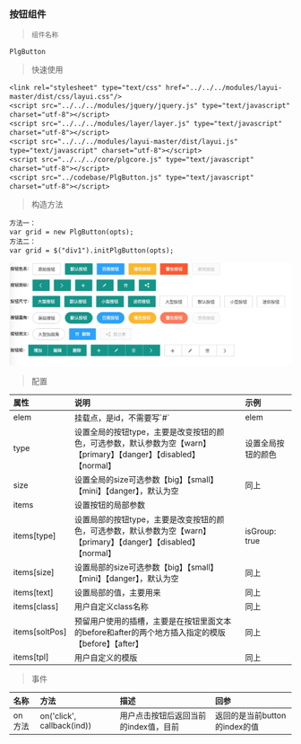 ### 按钮组件

> ```
> 组件名称
> ```

```
PlgButton
```

> 快速使用

```
<link rel="stylesheet" type="text/css" href="../../../modules/layui-master/dist/css/layui.css"/>
<script src="../../../modules/jquery/jquery.js" type="text/javascript" charset="utf-8"></script>
<script src="../../../modules/layer/layer.js" type="text/javascript" charset="utf-8"></script>
<script src="../../../modules/layui-master/dist/layui.js" type="text/javascript" charset="utf-8"></script>
<script src="../../../core/plgcore.js" type="text/javascript" charset="utf-8"></script>
<script src="../codebase/PlgButton.js" type="text/javascript" charset="utf-8"></script>
```

> 构造方法

```
方法一：
var grid = new PlgButton(opts);
方法二：
var grid = $("div1").initPlgButton(opts);
```

![](/assets/plgbtn.png)

> 配置

| 属性 | 说明 | 示例 |
| :--- | :--- | :--- |
| elem | 挂载点，是id，不需要写\`\#\` | elem |
| type | 设置全局的按钮type，主要是改变按钮的颜色，可选参数，默认参数为空【warn】【primary】【danger】【disabled】  【normal】 | 设置全局按钮的颜色 |
| size | 设置全局的size可选参数【big】【small】【mini】【danger】，默认为空 | 同上 |
| items | 设置按钮的局部参数 |  |
| items\[type\] | 设置局部的按钮type，主要是改变按钮的颜色，可选参数，默认参数为空【warn】【primary】【danger】【disabled】  【normal】 | isGroup: true |
| items\[size\] | 设置局部的size可选参数【big】【small】【mini】【danger】，默认为空 | 同上 |
| items\[text\] | 设置局部的值，主要用来 | 同上 |
| items\[class\] | 用户自定义class名称 | 同上 |
| items\[soltPos\] | 预留用户使用的插槽，主要是在按钮里面文本的before和after的两个地方插入指定的模版【before】【after】 | 同上 |
| items\[tpl\] | 用户自定义的模版 | 同上 |

> 事件

| 名称 | 方法 | 描述 | 回参 |
| :--- | :--- | :--- | :--- |
| on 方法 | on\('click', callback\(ind\)\) | 用户点击按钮后返回当前的index值，目前 | 返回的是当前button的index的值 |



